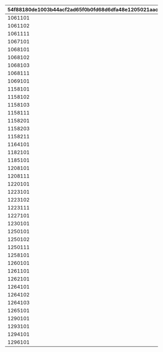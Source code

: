 |54f88180de1003b44acf2ad65f0b0fd68d6dfa48e1205021aac496eb70f8816e|9179ab2df218d7d6febe3fb0030c1395599ab2e7417ca017735efe6a152a2134|
| --- | --- |
|1061101|1061001|
|1061102|1061001|
|1061111|1061001|
|1067101|1067001|
|1068101|1068001|
|1068102|1068001|
|1068103|1068001|
|1068111|1068001|
|1069101|1069001|
|1158101|1158001|
|1158102|1158001|
|1158103|1158001|
|1158111|1158001|
|1158201|1158001|
|1158203|1158001|
|1158211|1158001|
|1164101|1164001|
|1182101|1182001|
|1185101|1185001|
|1208101|1208001|
|1208111|1208001|
|1220101|1220001|
|1223101|1223001|
|1223102|1223001|
|1223111|1223001|
|1227101|1227001|
|1230101|1230001|
|1250101|1250001|
|1250102|1250001|
|1250111|1250001|
|1258101|1258001|
|1260101|1260001|
|1261101|1261001|
|1262101|1262001|
|1264101|1264001|
|1264102|1264001|
|1264103|1264001|
|1265101|1265001|
|1290101|1290001|
|1293101|1293001|
|1294101|1294001|
|1296101|1296001|